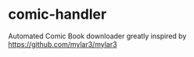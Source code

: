 # comic-handler
Automated Comic Book downloader greatly inspired by https://github.com/mylar3/mylar3
